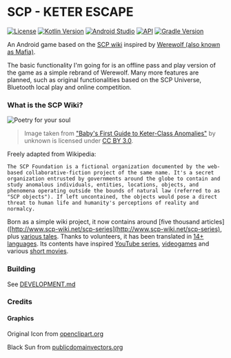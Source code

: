 # SCP - KETER ESCAPE

[![License](https://img.shields.io/badge/License-GPLv3-blue.svg)](https://www.gnu.org/licenses/gpl-3.0)    [![Kotlin Version](https://img.shields.io/badge/kotlin-1.3.61-blue)](http://kotlinlang.org/)    [![Android Studio](https://img.shields.io/badge/Android%20Studio-3.6%2B-brightgreen)](https://developer.android.com/studio/preview/)    [![API](https://img.shields.io/badge/API-22%2B-brightgreen.svg?style=flat)](https://android-arsenal.com/api?level=22)    [![Gradle Version](https://img.shields.io/badge/Gradle%20Version-5.6.4-blue)](https://docs.gradle.org/5.6/release-notes.html)

An Android game based on the [SCP wiki](http://www.scp-wiki.net/) inspired by [Werewolf (also known as Mafia)](https://en.wikipedia.org/wiki/Mafia_(party_game)).

The basic functionality I'm going for is an offline pass and play version of the game as a simple rebrand of Werewolf. Many more features are planned, such as original functionalities based on the SCP Universe, Bluetooth local play and online competition.

### What is the SCP Wiki?

![Poetry for your soul](http://scp-wiki.wdfiles.com/local--files/baby-s-first-guide-to-keter-class-anomalies-and-other-questi/title_page.PNG)

> Image taken from ["Baby's First Guide to Keter-Class Anomalies"](http://www.scp-wiki.net/baby-s-first-guide-to-keter-class-anomalies-and-other-questi) by unknown is licensed under [CC BY 3.0](https://creativecommons.org/licenses/by-sa/3.0/).

Freely adapted from Wikipedia:

`The SCP Foundation is a fictional organization documented by the web-based collaborative-fiction project of the same name. It's a secret organization entrusted by governments around the globe to contain and study anomalous individuals, entities, locations, objects, and phenomena operating outside the bounds of natural law (referred to as "SCP objects"). If left uncontained, the objects would pose a direct threat to human life and humanity's perceptions of reality and normalcy.`

Born as a simple wiki project, it now contains around [five thousand articles]([http://www.scp-wiki.net/scp-series](http://www.scp-wiki.net/scp-series), plus [various tales](http://www.scp-wiki.net/scp-series-1-tales-edition). Thanks to volunteers, it has been translated in [14+ languages](http://scp-int.wikidot.com/). Its contents have inspired [YouTube series](https://www.youtube.com/channel/UCr6Ojg6WA9Lk-ynphZE9gtg), [videogames](https://store.steampowered.com/app/700330/SCP_Secret_Laboratory/) and various [short movies](https://www.imdb.com/search/keyword/?keywords=scp).

### Building

See [DEVELOPMENT.md](https://github.com/LivingWithHippos/Keter-Escape/blob/master/DEVELOPMENT.md)

### Credits

#### Graphics

Original Icon from [openclipart.org](https://openclipart.org/detail/309814/mountain)

Black Sun from [publicdomainvectors.org](https://publicdomainvectors.org/en/free-clipart/Black-hole/80543.html)

